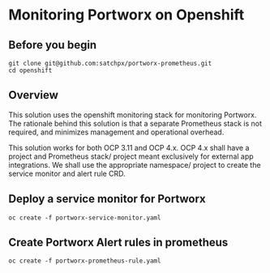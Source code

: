 # Monitoring Portworx on Openshift

## Before you begin
```
git clone git@github.com:satchpx/portworx-prometheus.git
cd openshift
```

## Overview
This solution uses the openshift monitoring stack for monitoring Portworx. The rationale behind this solution is that a separate Prometheus stack is not required, and minimizes management and operational overhead.

This solution works for both OCP 3.11 and OCP 4.x. OCP 4.x shall have a project and Prometheus stack/ project meant exclusively for external app integrations. We shall use the appropriate namespace/ project to create the service monitor and alert rule CRD.

## Deploy a service monitor for Portworx
```
oc create -f portworx-service-monitor.yaml
```

## Create Portworx Alert rules in prometheus
```
oc create -f portworx-prometheus-rule.yaml
```